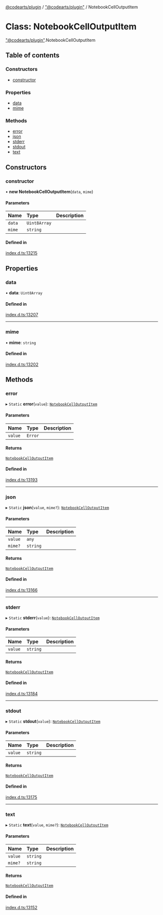 [@codearts/plugin](../README.md) / ["@codearts/plugin"](../modules/_codearts_plugin_.md) / NotebookCellOutputItem

# Class: NotebookCellOutputItem

["@codearts/plugin"](../modules/_codearts_plugin_.md).NotebookCellOutputItem

## Table of contents

### Constructors

- [constructor](codearts_plugin_.NotebookCellOutputItem.md#constructor)

### Properties

- [data](codearts_plugin_.NotebookCellOutputItem.md#data)
- [mime](codearts_plugin_.NotebookCellOutputItem.md#mime)

### Methods

- [error](codearts_plugin_.NotebookCellOutputItem.md#error)
- [json](codearts_plugin_.NotebookCellOutputItem.md#json)
- [stderr](codearts_plugin_.NotebookCellOutputItem.md#stderr)
- [stdout](codearts_plugin_.NotebookCellOutputItem.md#stdout)
- [text](codearts_plugin_.NotebookCellOutputItem.md#text)

## Constructors

### constructor

• **new NotebookCellOutputItem**(`data`, `mime`)

#### Parameters

| Name | Type | Description |
| :------ | :------ | :------ |
| `data` | `Uint8Array` |  |
| `mime` | `string` |  |

#### Defined in

[index.d.ts:13215](https://github.com/huaweicloud/cloudide-plugin-api/blob/84e382d/index.d.ts#L13215)

## Properties

### data

• **data**: `Uint8Array`

#### Defined in

[index.d.ts:13207](https://github.com/huaweicloud/cloudide-plugin-api/blob/84e382d/index.d.ts#L13207)

___

### mime

• **mime**: `string`

#### Defined in

[index.d.ts:13202](https://github.com/huaweicloud/cloudide-plugin-api/blob/84e382d/index.d.ts#L13202)

## Methods

### error

▸ `Static` **error**(`value`): [`NotebookCellOutputItem`](codearts_plugin_.NotebookCellOutputItem.md)

#### Parameters

| Name | Type | Description |
| :------ | :------ | :------ |
| `value` | `Error` |  |

#### Returns

[`NotebookCellOutputItem`](codearts_plugin_.NotebookCellOutputItem.md)

#### Defined in

[index.d.ts:13193](https://github.com/huaweicloud/cloudide-plugin-api/blob/84e382d/index.d.ts#L13193)

___

### json

▸ `Static` **json**(`value`, `mime?`): [`NotebookCellOutputItem`](codearts_plugin_.NotebookCellOutputItem.md)

#### Parameters

| Name | Type | Description |
| :------ | :------ | :------ |
| `value` | `any` |  |
| `mime?` | `string` |  |

#### Returns

[`NotebookCellOutputItem`](codearts_plugin_.NotebookCellOutputItem.md)

#### Defined in

[index.d.ts:13166](https://github.com/huaweicloud/cloudide-plugin-api/blob/84e382d/index.d.ts#L13166)

___

### stderr

▸ `Static` **stderr**(`value`): [`NotebookCellOutputItem`](codearts_plugin_.NotebookCellOutputItem.md)

#### Parameters

| Name | Type | Description |
| :------ | :------ | :------ |
| `value` | `string` |  |

#### Returns

[`NotebookCellOutputItem`](codearts_plugin_.NotebookCellOutputItem.md)

#### Defined in

[index.d.ts:13184](https://github.com/huaweicloud/cloudide-plugin-api/blob/84e382d/index.d.ts#L13184)

___

### stdout

▸ `Static` **stdout**(`value`): [`NotebookCellOutputItem`](codearts_plugin_.NotebookCellOutputItem.md)

#### Parameters

| Name | Type | Description |
| :------ | :------ | :------ |
| `value` | `string` |  |

#### Returns

[`NotebookCellOutputItem`](codearts_plugin_.NotebookCellOutputItem.md)

#### Defined in

[index.d.ts:13175](https://github.com/huaweicloud/cloudide-plugin-api/blob/84e382d/index.d.ts#L13175)

___

### text

▸ `Static` **text**(`value`, `mime?`): [`NotebookCellOutputItem`](codearts_plugin_.NotebookCellOutputItem.md)

#### Parameters

| Name | Type | Description |
| :------ | :------ | :------ |
| `value` | `string` |  |
| `mime?` | `string` |  |

#### Returns

[`NotebookCellOutputItem`](codearts_plugin_.NotebookCellOutputItem.md)

#### Defined in

[index.d.ts:13152](https://github.com/huaweicloud/cloudide-plugin-api/blob/84e382d/index.d.ts#L13152)
